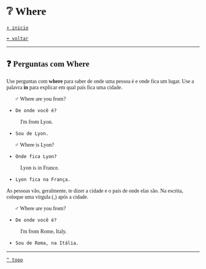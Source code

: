 <font face="Calibri">

# ❔ Where

[`⬆️ inicio`](../../EF%20Route.md)

[`⬅️ voltar`](../Iniciante%201.md)

---

## ❓ Perguntas com Where

Use perguntas com **where** para saber de onde uma pessoa é e onde fica um lugar.
Use a palavra **in** para explicar em qual país fica uma cidade.

🧔🏻‍♂️ Where are you from?

+ `De onde você é?`

👩🏻‍🦰 I'm from Lyon.

+ `Sou de Lyon.`

🧔🏻‍♂️ Where is Lyon?

+ `Onde fica Lyon?`

👩🏻‍🦰 Lyon is in France.

+ `Lyon fica na França.`

As pessoas vão, geralmente, te dizer a cidade e o país de onde elas são.
Na escrita, coloque uma vírgula (,) após a cidade.

🧔🏻‍♂️ Where are you from?

+ `De onde você é?`

👩🏻‍🦰 I'm from Rome, Italy.

+ `Sou de Roma, na Itália.`

---

[`^ topo`](#-where)
</font>
